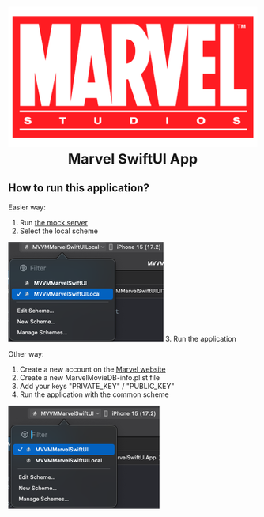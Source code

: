 <h1 align="center" style="border-bottom: none">
    <img alt="Marvel SwiftUI App" src="https://github.com/IgnacioGalliano/MarvelMockAPI/blob/main/Assets/Marvel-Studios-Logo-2008.png?raw=true"><br>Marvel SwiftUI App
</h1>

## How to run this application?

Easier way:
1) Run <a href="https://github.com/IgnacioGalliano/MarvelMockAPI">the mock server</a>
2) Select the local scheme
 <img alt="local scheme" src="https://github.com/IgnacioGalliano/ios-MVVM-SwiftUI-Marvel/blob/main/Readme%20Assets/LocalScheme.png?raw=true">
3. Run the application


Other way:

1) Create a new account on the <a href="https://developer.marvel.com/account"> Marvel website </a>
2) Create a new MarvelMovieDB-info.plist file
3) Add your keys "PRIVATE_KEY" / "PUBLIC_KEY"
4) Run the application with the common scheme
<img alt="local scheme" src="https://github.com/IgnacioGalliano/ios-MVVM-SwiftUI-Marvel/blob/main/Readme%20Assets/ProdScheme.png?raw=true">

